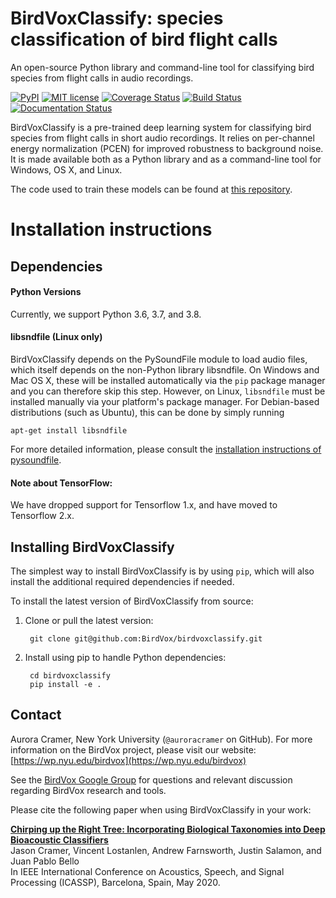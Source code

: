 # BirdVoxClassify: species classification of bird flight calls

An open-source Python library and command-line tool for classifying bird species from flight calls in audio recordings.

[![PyPI](https://img.shields.io/badge/python-3.5%2C%203.6-blue.svg)]()
[![MIT license](https://img.shields.io/badge/License-MIT-blue.svg)](https://choosealicense.com/licenses/mit/)
[![Coverage Status](https://coveralls.io/repos/github/BirdVox/birdvoxclassify/badge.svg)](https://coveralls.io/github/BirdVox/birdvoxclassify)
[![Build Status](https://travis-ci.org/BirdVox/birdvoxclassify.svg?branch=master)](https://travis-ci.org/BirdVox/birdvoxclassify)
[![Documentation Status](https://readthedocs.org/projects/birdvoxclassify/badge/?version=latest)](http://birdvoxclassify.readthedocs.io/en/latest/?badge=latest)

BirdVoxClassify is a pre-trained deep learning system for classifying bird species from flight calls in short audio recordings.
It relies on per-channel energy normalization (PCEN) for improved robustness to background noise.
It is made available both as a Python library and as a command-line tool for Windows, OS X, and Linux.

The code used to train these models can be found at [this repository](https://github.com/BirdVox/cramer2020icassp).

# Installation instructions

Dependencies
------------

#### Python Versions
Currently, we support Python 3.6, 3.7, and 3.8.

#### libsndfile (Linux only)
BirdVoxClassify depends on the PySoundFile module to load audio files, which itself depends on the non-Python library libsndfile.
On Windows and Mac OS X, these will be installed automatically via the ``pip`` package manager and you can therefore skip this step.
However, on Linux, `libsndfile` must be installed manually via your platform's package manager.
For Debian-based distributions (such as Ubuntu), this can be done by simply running

    apt-get install libsndfile

For more detailed information, please consult the
[installation instructions of pysoundfile](https://pysoundfile.readthedocs.io/en/0.9.0/#installation>).

#### Note about TensorFlow:
We have dropped support for Tensorflow 1.x, and have moved to Tensorflow 2.x.


Installing BirdVoxClassify
------------------------
The simplest way to install BirdVoxClassify is by using ``pip``, which will also install the additional required dependencies
if needed.

To install the latest version of BirdVoxClassify from source:

1. Clone or pull the latest version:

        git clone git@github.com:BirdVox/birdvoxclassify.git

2. Install using pip to handle Python dependencies:

        cd birdvoxclassify
        pip install -e .
        
        
## Contact

Aurora Cramer, New York University (`@auroracramer` on GitHub).
For more information on the BirdVox project, please visit our website: [https://wp.nyu.edu/birdvox](https://wp.nyu.edu/birdvox)

See the [BirdVox Google Group](https://groups.google.com/g/birdvox) for questions and relevant discussion regarding BirdVox research and tools.

Please cite the following paper when using BirdVoxClassify in your work:

**[Chirping up the Right Tree: Incorporating Biological Taxonomies into Deep Bioacoustic Classifiers](https://www.justinsalamon.com/uploads/4/3/9/4/4394963/cramer_taxonet_icassp_2020.pdf)**<br/>
Jason Cramer, Vincent Lostanlen, Andrew Farnsworth, Justin Salamon, and Juan Pablo Bello<br/>
In IEEE International Conference on Acoustics, Speech, and Signal Processing (ICASSP), Barcelona, Spain, May 2020.
        
